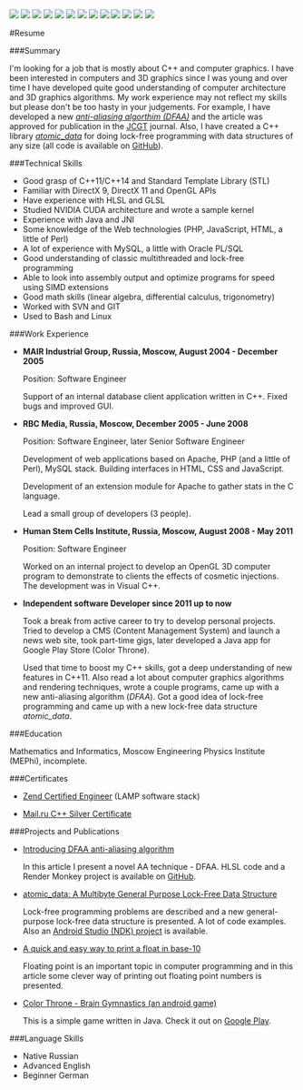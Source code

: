 
 <div class="resume">

<img src="images/cpp.png" class="resume-logo" />
<img src="images/java.png" class="resume-logo" />
<img src="images/directx.png" class="resume-logo" />
<img src="images/opengl.png" class="resume-logo" />
<img src="images/mysql.png" class="resume-logo" />
<img src="images/git.png" class="resume-logo" />
<img src="images/svn.png" class="resume-logo" />
<img src="images/linux.png" class="resume-logo" />
<img src="images/vim.png" class="resume-logo" />
<img src="images/php.png" class="resume-logo" />
<img src="images/javascript.png" class="resume-logo" />
<img src="images/android.png" class="resume-logo" />
<img src="images/perl.png" class="resume-logo" />

#Resume

###Summary

  I'm looking for a job that is mostly about C++ and computer graphics. I have been interested
  in computers and 3D graphics since I was young and over time I have developed quite good
  understanding of computer architecture and 3D graphics algorithms. My work experience may
  not reflect my skills but please don't be too hasty in your judgements. For example, I have
  developed a new [*anti-aliasing algorthim (DFAA)*][DFAA] and the article was approved for 
  publication in the [JCGT][] journal. Also, I have created a C++ library [*atomic\_data*][ad] 
  for doing lock-free programming with data structures of any size (all code is available on 
  [GitHub][]).

  [DFAA]: http://alexpolt.github.io/dfaa.html "DFAA Anti-Aliasing Algorthim"
  [JCGT]: http://jcgt.org/ "the Journal of Computer Graphics Techniques"
  [GitHub]: https://github.com/alexpolt/ "GitHub: Alexandr Poltavsky"
  [ad]: http://alexpolt.github.io/atomic-data.html 
                  "atomic_data: A Multibyte General Purpose Lock-Free Data Structure"



###Technical Skills

  * Good grasp of C++11/C++14 and Standard Template Library (STL)
  * Familiar with DirectX 9, DirectX 11 and OpenGL APIs
  * Have experience with HLSL and GLSL
  * Studied NVIDIA CUDA architecture and wrote a sample kernel
  * Experience with Java and JNI
  * Some knowledge of the Web technologies (PHP, JavaScript, HTML, a little of Perl)
  * A lot of experience with MySQL, a little with Oracle PL/SQL
  * Good understanding of classic multithreaded and lock-free programming
  * Able to look into assembly output and optimize programs for speed using SIMD extensions
  * Good math skills (linear algebra, differential calculus, trigonometry)
  * Worked with SVN and GIT
  * Used to Bash and Linux


###Work Experience

* **MAIR Industrial Group, Russia, Moscow, August 2004 - December 2005**

  Position: Software Engineer

  Support of an internal database client application written in C++. Fixed bugs and improved GUI.


* **RBC Media, Russia, Moscow, December 2005 - June 2008**

  Position: Software Engineer, later Senior Software Engineer

  Development of web applications based on Apache, PHP (and a little of Perl), MySQL stack. 
  Building interfaces in HTML, CSS and JavaScript.

  Development of an extension module for Apache to gather stats in the C language.

  Lead a small group of developers (3 people).


* **Human Stem Cells Institute, Russia, Moscow, August 2008 - May 2011**

  Position: Software Engineer

  Worked on an internal project to develop an OpenGL 3D computer program to demonstrate to clients
  the effects of cosmetic injections. The development was in Visual C++.


* **Independent software Developer since 2011 up to now**

  Took a break from active career to try to develop personal projects. Tried to develop a 
  CMS (Content Management System) and launch a news web site, took part-time gigs, later 
  developed a Java app for Google Play Store (Color Throne). 

  Used that time to boost my C++ skills, got a deep understanding of new features in C++11.
  Also read a lot about computer graphics algorithms and rendering techniques, wrote a couple 
  programs, came up with a new anti-aliasing algorithm (*DFAA*). Got a good idea of lock-free
  programming and came up with a new lock-free data structure *atomic\_data*.
  

###Education

  Mathematics and Informatics, Moscow Engineering Physics Institute (MEPhi), incomplete.


###Certificates

  * [Zend Certified Engineer](http://www.zend.com/en/yellow-pages/ZEND004080) (LAMP software stack)

  * [Mail.ru C++ Silver Certificate](https://certification.mail.ru/certificates/819e345a-c9d5-405e-bbb2-04083208f9d8/en/)



###Projects and Publications

  * [Introducing DFAA anti-aliasing algorithm](http://alexpolt.github.io/dfaa.html)

    In this article I present a novel AA technique - DFAA. HLSL code and a Render Monkey project is 
    available on [GitHub](https://github.com/alexpolt/DFAA).

  * [atomic\_data: A Multibyte General Purpose Lock-Free Data Structure](http://alexpolt.github.io/atomic-data.html)

    Lock-free programming problems are described and a new general-purpose lock-free data structure
    is presented. A lot of code examples. Also an 
    [Android Studio (NDK) project](https://github.com/alexpolt/atomic_data) is available.

  * [A quick and easy way to print a float in base-10](http://alexpolt.github.io/print-fp.html)

    Floating point is an important topic in computer programming and in this article some clever
    way of printing out floating point numbers is presented.

  * [Color Throne - Brain Gymnastics (an android game)](http://alexpolt.github.io/color-throne.html)

    This is a simple game written in Java. Check it out on 
    [Google Play](https://play.google.com/store/apps/details?id=poltavsky.alexandr.colorthronefree).


###Language Skills

  * Native Russian
  * Advanced English
  * Beginner German



<div style="clear: both;"></div>

 </div>


